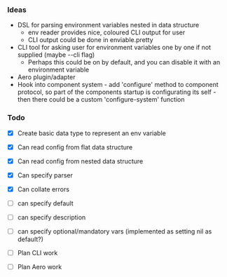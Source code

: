 ### Ideas

- DSL for parsing environment variables nested in data structure
  - env reader provides nice, coloured CLI output for user
  - CLI output could be done in enviable.pretty
- CLI tool for asking user for environment variables one by one if not supplied (maybe --cli flag)
  - Perhaps this could be on by default, and you can disable it with an environment variable  
- Aero plugin/adapter
- Hook into component system - add 'configure' method to component protocol, so part of the components startup is configurating its self - then there could be a custom 'configure-system' function
  


### Todo
- [X] Create basic data type to represent an env variable
- [X] Can read config from flat data structure
- [X] Can read config from nested data structure
- [X] Can specify parser
- [X] Can collate errors
- [ ] can specify default
- [ ] can specify description
- [ ] can specify optional/mandatory vars (implemented as setting nil as default?)

- [ ] Plan CLI work

- [ ] Plan Aero work
